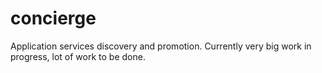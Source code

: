 # concierge
Application services discovery and promotion.
Currently very big work in progress, lot of work to be done.
